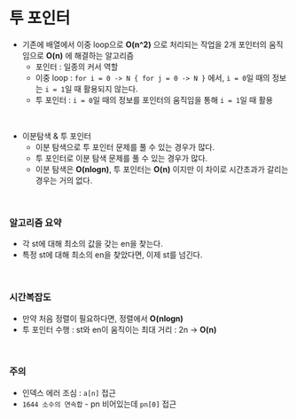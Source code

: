 # 투 포인터
- 기존에 배열에서 이중 loop으로 **O(n^2)** 으로 처리되는 작업을 2개 포인터의 움직임으로 **O(n)** 에 해결하는 알고리즘
    - 포인터 : 일종의 커서 역할
    - 이중 loop : `for i = 0 -> N { for j = 0 -> N }` 에서, `i = 0`일 때의 정보는 `i = 1`일 때 활용되지 않는다.
    - 투 포인터 : `i = 0`일 때의 정보를 포인터의 움직임을 통해 `i = 1`일 때 활용


<br>


- 이분탐색 & 투 포인터
    - 이분 탐색으로 투 포인터 문제를 풀 수 있는 경우가 많다.
    - 투 포인터로 이분 탐색 문제를 풀 수 있는 경우가 많다.
    - 이분 탐색은 **O(nlogn)**, 투 포인터는 **O(n)** 이지만 이 차이로 시간초과가 갈리는 경우는 거의 없다.


<br>


### 알고리즘 요약
- 각 st에 대해 최소의 값을 갖는 en을 찾는다. 
- 특정 st에 대해 최소의 en을 찾았다면, 이제 st를 넘긴다.


<br>


### 시간복잡도
- 만약 처음 정렬이 필요하다면, 정렬에서 **O(nlogn)**
- 투 포인터 수행 : st와 en이 움직이는 최대 거리 : 2n -> **O(n)**


<br>


### 주의
- 인덱스 에러 조심 :  `a[n]` 접근
-  `1644 소수의 연속합` - pn 비어있는데 `pn[0]` 접근